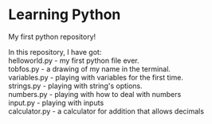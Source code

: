 # Learning Python
My first python repository!

In this repository, I have got:  
helloworld.py - my first python file ever.  
tobfos.py - a drawing of my name in the terminal.  
variables.py - playing with variables for the first time.  
strings.py - playing with string's options.  
numbers.py - playing with how to deal with numbers  
input.py - playing with inputs  
calculator.py - a calculator for addition that allows decimals  
